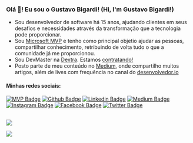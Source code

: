 ### Olá 👋! Eu sou o Gustavo Bigardi! (Hi, I'm Gustavo Bigardi!)

* Sou desenvolvedor de software há 15 anos, ajudando clientes em seus desafios e necessidades através da transformação que a tecnologia pode proporcionar.
* Sou [Microsoft MVP](https://mvp.microsoft.com/en-us/PublicProfile/5003504) e tenho como principal objetio ajudar as pessoas, compartilhar conhecimento, retribuindo de volta tudo o que a comunidade já me proporcionou.
* Sou DevMaster na [Dextra](https://www.dextra.com.br/). Estamos [contratando!](https://apply.workable.com/dextra/)
* Posto parte de meu conteúdo no [Medium](https://medium.com/@gbbigardi), onde compartilho muitos artigos, além de lives com frequência no canal do [desenvolvedor.io](https://www.youtube.com/channel/UCC-i2bS_oH2os9niHX2ApOA)


#### Minhas redes sociais:
[![MVP Badge](https://img.shields.io/badge/-Microsoft-blue?style=flat-square&logo=Microsoft&logoColor=white&link=https://mvp.microsoft.com/en-us/PublicProfile/5003504)](https://mvp.microsoft.com/en-us/PublicProfile/5003504)
[![Github Badge](https://img.shields.io/badge/-Github-000?style=flat-square&logo=Github&logoColor=white&link=https://github.com/gustavobigardi)](https://github.com/gustavobigardi)
[![Linkedin Badge](https://img.shields.io/badge/-LinkedIn-blue?style=flat-square&logo=Linkedin&logoColor=white&link=https://www.linkedin.com/in/gbbigardi/)](https://www.linkedin.com/in/gbbigardi/)
[![Medium Badge](https://img.shields.io/badge/-Medium-000000?style=flat-square&labelColor=000000&logo=medium&logoColor=white&link=https://medium.com/@gbbigardi)](https://medium.com/@gbbigardi)
[![Instagram Badge](https://img.shields.io/badge/-Instagram-C13584?style=flat-square&labelColor=C13584&logo=instagram&logoColor=white&link=https://www.instagram.com/gbbigardi/)](https://www.instagram.com/gbbigardi/)
[![Facebook Badge](https://img.shields.io/badge/-Facebook-blue?style=flat-square&labelColor=blue&logo=facebook&logoColor=white&link=https://www.facebook.com/gustavo.bellinibigardi.1/)](https://www.facebook.com/gustavo.bellinibigardi.1/)
[![Twitter Badge](https://img.shields.io/badge/-Twitter-blue?style=flat-square&labelColor=blue&logo=twitter&logoColor=white&link=https://twitter.com/gustavobigardi)](https://twitter.com/gustavobigardi)
<br/>
<br/>
<p align="justify">
  <img align="center" src="https://github-readme-stats.vercel.app/api?username=gustavobigardi&show_icons=true&count_private=true&theme=gruvbox" />
</p>
<p>
  <img align="center" src="https://github-readme-stats.vercel.app/api/top-langs/?username=gustavobigardi&layout=compact&theme=gruvbox" />
</p>
